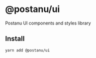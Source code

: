 # @postanu/ui

Postanu UI components and styles library

## Install

```sh
yarn add @postanu/ui
```
